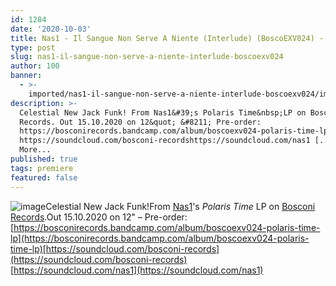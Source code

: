 ```yaml
---
id: 1284
date: '2020-10-03'
title: Nas1 - Il Sangue Non Serve A Niente (Interlude) (BoscoEXV024) - Loose Lips
type: post
slug: nas1-il-sangue-non-serve-a-niente-interlude-boscoexv024
author: 100
banner:
  - >-
    imported/nas1-il-sangue-non-serve-a-niente-interlude-boscoexv024/image1284.jpeg
description: >-
  Celestial New Jack Funk! From Nas1&#39;s Polaris Time&nbsp;LP on Bosconi
  Records. Out 15.10.2020 on 12&quot; &#8211; Pre-order:
  https://bosconirecords.bandcamp.com/album/boscoexv024-polaris-time-lp
  https://soundcloud.com/bosconi-recordshttps://soundcloud.com/nas1 [...]Read
  More...
published: true
tags: premiere
featured: false
---
```

![image](../imported/nas1-il-sangue-non-serve-a-niente-interlude-boscoexv024/image1284.jpeg)Celestial New Jack Funk!From [Nas1](https://www.discogs.com/Nas1-Polaris-Time/release/15879088)'s _Polaris Time_ LP on [Bosconi Records](https://bosconirecords.bandcamp.com/).Out 15.10.2020 on 12" – Pre-order: [https://bosconirecords.bandcamp.com/album/boscoexv024-polaris-time-lp](https://bosconirecords.bandcamp.com/album/boscoexv024-polaris-time-lp)[https://soundcloud.com/bosconi-records](https://soundcloud.com/bosconi-records)  
[https://soundcloud.com/nas1](https://soundcloud.com/nas1)